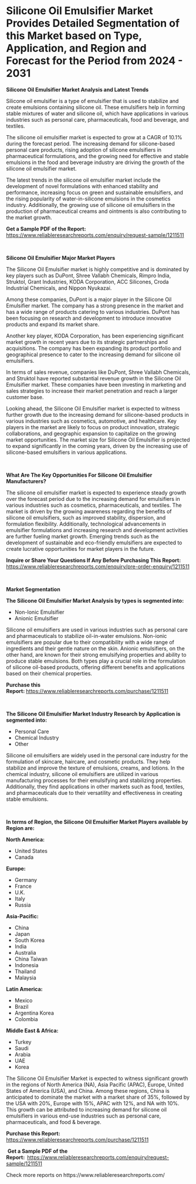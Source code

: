 <p><h1>Silicone Oil Emulsifier Market Provides Detailed Segmentation of this Market based on Type, Application, and Region and Forecast for the Period from 2024 - 2031</h1></p><p><strong>Silicone Oil Emulsifier Market Analysis and Latest Trends</strong></p>
<p><p>Silicone oil emulsifier is a type of emulsifier that is used to stabilize and create emulsions containing silicone oil. These emulsifiers help in forming stable mixtures of water and silicone oil, which have applications in various industries such as personal care, pharmaceuticals, food and beverage, and textiles.</p><p>The silicone oil emulsifier market is expected to grow at a CAGR of 10.1% during the forecast period. The increasing demand for silicone-based personal care products, rising adoption of silicone emulsifiers in pharmaceutical formulations, and the growing need for effective and stable emulsions in the food and beverage industry are driving the growth of the silicone oil emulsifier market.</p><p>The latest trends in the silicone oil emulsifier market include the development of novel formulations with enhanced stability and performance, increasing focus on green and sustainable emulsifiers, and the rising popularity of water-in-silicone emulsions in the cosmetics industry. Additionally, the growing use of silicone oil emulsifiers in the production of pharmaceutical creams and ointments is also contributing to the market growth.</p></p>
<p><strong>Get a Sample PDF of the Report:&nbsp;</strong> <a href="https://www.reliableresearchreports.com/enquiry/request-sample/1211511">https://www.reliableresearchreports.com/enquiry/request-sample/1211511</a></p>
<p>&nbsp;</p>
<p><strong>Silicone Oil Emulsifier Major Market Players</strong></p>
<p><p>The Silicone Oil Emulsifier market is highly competitive and is dominated by key players such as DuPont, Shree Vallabh Chemicals, Rimpro India, Struktol, Grant Industries, KODA Corporation, ACC Silicones, Croda Industrial Chemicals, and Nippon Nyukazai. </p><p>Among these companies, DuPont is a major player in the Silicone Oil Emulsifier market. The company has a strong presence in the market and has a wide range of products catering to various industries. DuPont has been focusing on research and development to introduce innovative products and expand its market share. </p><p>Another key player, KODA Corporation, has been experiencing significant market growth in recent years due to its strategic partnerships and acquisitions. The company has been expanding its product portfolio and geographical presence to cater to the increasing demand for silicone oil emulsifiers.</p><p>In terms of sales revenue, companies like DuPont, Shree Vallabh Chemicals, and Struktol have reported substantial revenue growth in the Silicone Oil Emulsifier market. These companies have been investing in marketing and sales strategies to increase their market penetration and reach a larger customer base.</p><p>Looking ahead, the Silicone Oil Emulsifier market is expected to witness further growth due to the increasing demand for silicone-based products in various industries such as cosmetics, automotive, and healthcare. Key players in the market are likely to focus on product innovation, strategic collaborations, and geographic expansion to capitalize on the growing market opportunities. The market size for Silicone Oil Emulsifier is projected to expand significantly in the coming years, driven by the increasing use of silicone-based emulsifiers in various applications.</p></p>
<p>&nbsp;</p>
<p><strong>What Are The Key Opportunities For Silicone Oil Emulsifier Manufacturers?</strong></p>
<p><p>The silicone oil emulsifier market is expected to experience steady growth over the forecast period due to the increasing demand for emulsifiers in various industries such as cosmetics, pharmaceuticals, and textiles. The market is driven by the growing awareness regarding the benefits of silicone oil emulsifiers, such as improved stability, dispersion, and formulation flexibility. Additionally, technological advancements in emulsifier formulations and increasing research and development activities are further fueling market growth. Emerging trends such as the development of sustainable and eco-friendly emulsifiers are expected to create lucrative opportunities for market players in the future.</p></p>
<p><strong>Inquire or Share Your Questions If Any Before Purchasing This Report:</strong> <a href="https://www.reliableresearchreports.com/enquiry/pre-order-enquiry/1211511">https://www.reliableresearchreports.com/enquiry/pre-order-enquiry/1211511</a></p>
<p>&nbsp;</p>
<p><strong>Market Segmentation</strong></p>
<p><strong>The Silicone Oil Emulsifier Market Analysis by types is segmented into:</strong></p>
<p><ul><li>Non-Ionic Emulsifier</li><li>Anionic Emulsifier</li></ul></p>
<p><p>Silicone oil emulsifiers are used in various industries such as personal care and pharmaceuticals to stabilize oil-in-water emulsions. Non-ionic emulsifiers are popular due to their compatibility with a wide range of ingredients and their gentle nature on the skin. Anionic emulsifiers, on the other hand, are known for their strong emulsifying properties and ability to produce stable emulsions. Both types play a crucial role in the formulation of silicone oil-based products, offering different benefits and applications based on their chemical properties.</p></p>
<p><strong>Purchase this Report:&nbsp;</strong><a href="https://www.reliableresearchreports.com/purchase/1211511">https://www.reliableresearchreports.com/purchase/1211511</a></p>
<p>&nbsp;</p>
<p><strong>The Silicone Oil Emulsifier Market Industry Research by Application is segmented into:</strong></p>
<p><ul><li>Personal Care</li><li>Chemical Industry</li><li>Other</li></ul></p>
<p><p>Silicone oil emulsifiers are widely used in the personal care industry for the formulation of skincare, haircare, and cosmetic products. They help stabilize and improve the texture of emulsions, creams, and lotions. In the chemical industry, silicone oil emulsifiers are utilized in various manufacturing processes for their emulsifying and stabilizing properties. Additionally, they find applications in other markets such as food, textiles, and pharmaceuticals due to their versatility and effectiveness in creating stable emulsions.</p></p>
<p>&nbsp;</p>
<p><strong>In terms of Region, the Silicone Oil Emulsifier Market Players available by Region are:</strong></p>
<p>
    <p> <strong> North America: </strong>
        <ul>
            <li>United States</li>
            <li>Canada</li>
        </ul>
        </p> 
    <p> <strong> Europe: </strong>
        <ul>
            <li>Germany</li>
            <li>France</li>
            <li>U.K.</li>
            <li>Italy</li>
            <li>Russia</li>
        </ul>
        </p> 
    <p> <strong> Asia-Pacific: </strong>
        <ul>
            <li>China</li>
            <li>Japan</li>
            <li>South Korea</li>
            <li>India</li>
            <li>Australia</li>
            <li>China Taiwan</li>
            <li>Indonesia</li>
            <li>Thailand</li>
            <li>Malaysia</li>
        </ul>
        </p> 
    <p> <strong> Latin America: </strong>
        <ul>
            <li>Mexico</li>
            <li>Brazil</li>
            <li>Argentina Korea</li>
            <li>Colombia</li>
        </ul>
        </p> 
    <p> <strong> Middle East & Africa: </strong>
        <ul>
            <li>Turkey</li>
            <li>Saudi</li>
            <li>Arabia</li>
            <li>UAE</li>
            <li>Korea</li>
        </ul>
    </p>
    </p>
<p><p>The Silicone Oil Emulsifier Market is expected to witness significant growth in the regions of North America (NA), Asia Pacific (APAC), Europe, United States of America (USA), and China. Among these regions, China is anticipated to dominate the market with a market share of 35%, followed by the USA with 20%, Europe with 15%, APAC with 12%, and NA with 10%. This growth can be attributed to increasing demand for silicone oil emulsifiers in various end-use industries such as personal care, pharmaceuticals, and food & beverage.</p></p>
<p><strong>Purchase this Report: </strong><a href="https://www.reliableresearchreports.com/purchase/1211511">https://www.reliableresearchreports.com/purchase/1211511</a></p>
<p>&nbsp;<strong>Get a Sample PDF of the Report:&nbsp;&nbsp;</strong><a href="https://www.reliableresearchreports.com/enquiry/request-sample/1211511">https://www.reliableresearchreports.com/enquiry/request-sample/1211511</a></p>
<p><strong></strong></p>
<p>Check more reports on https://www.reliableresearchreports.com/</p>